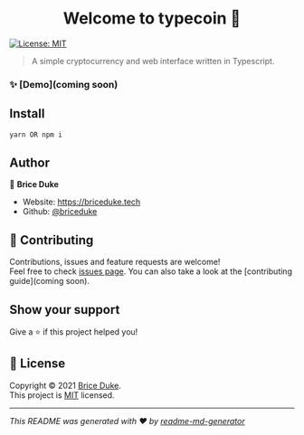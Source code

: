 <h1 align="center">Welcome to typecoin 👋</h1>
<p>
  <a href="https://github.com/briceduke/typecoin/blob/main/LICENSE" target="_blank">
    <img alt="License: MIT" src="https://img.shields.io/badge/License-MIT-yellow.svg" />
  </a>
</p>

> A simple cryptocurrency and web interface written in Typescript.

### ✨ [Demo](coming soon)

## Install

```sh
yarn OR npm i
```

## Author

👤 **Brice Duke**

* Website: https://briceduke.tech
* Github: [@briceduke](https://github.com/briceduke)

## 🤝 Contributing

Contributions, issues and feature requests are welcome!<br />Feel free to check [issues page](https://github.com/briceduke/typecoin/issues). You can also take a look at the [contributing guide](coming soon).

## Show your support

Give a ⭐️ if this project helped you!

## 📝 License

Copyright © 2021 [Brice Duke](https://github.com/briceduke).<br />
This project is [MIT](https://github.com/briceduke/typecoin/blob/main/LICENSE) licensed.

***
_This README was generated with ❤️ by [readme-md-generator](https://github.com/kefranabg/readme-md-generator)_